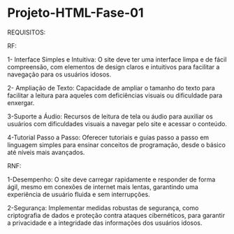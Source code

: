 # Projeto-HTML-Fase-01
REQUISITOS:

RF:

1- Interface Simples e Intuitiva: O site deve ter uma interface limpa e de fácil compreensão, com elementos de design claros e intuitivos para facilitar a navegação para os usuários idosos.

2- Ampliação de Texto: Capacidade de ampliar o tamanho do texto para facilitar a leitura para aqueles com deficiências visuais ou dificuldade para enxergar.

3-Suporte a Áudio: Recursos de leitura de tela ou áudio para auxiliar os usuários com dificuldades visuais a navegar pelo site e acessar o conteúdo.

4-Tutorial Passo a Passo: Oferecer tutoriais e guias passo a passo em linguagem simples para ensinar conceitos de programação, desde o básico até níveis mais avançados.

RNF:

1-Desempenho: O site deve carregar rapidamente e responder de forma ágil, mesmo em conexões de internet mais lentas, garantindo uma experiência de usuário fluida e sem interrupções.

2-Segurança: Implementar medidas robustas de segurança, como criptografia de dados e proteção contra ataques cibernéticos, para garantir a privacidade e a integridade das informações dos usuários idosos.
